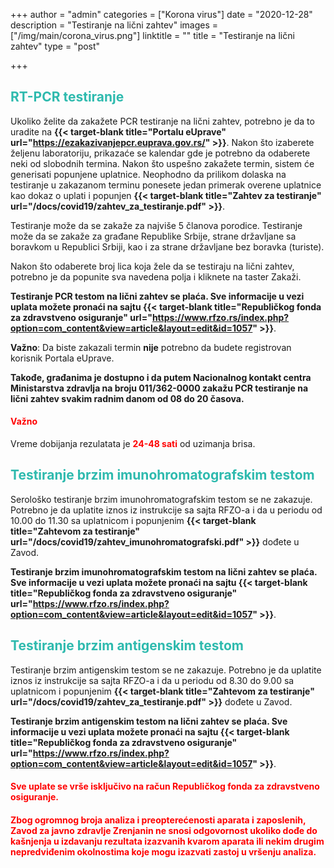 +++
author = "admin"
categories = ["Korona virus"]
date = "2020-12-28"
description = "Testiranje na lični zahtev"
images = ["/img/main/corona_virus.png"]
linktitle = ""
title = "Testiranje na lični zahtev"
type = "post"

+++

<h2 style="color: #2ebaae">RT-PCR testiranje</h2>

Ukoliko želite da zakažete PCR testiranje na lični zahtev, potrebno je da to uradite na **{{< target-blank title="Portalu eUprave" url="https://ezakazivanjepcr.euprava.gov.rs/" >}}**. Nakon što izaberete željenu laboratoriju, prikazaće se kalendar gde je potrebno da odaberete neki od slobodnih termina. Nakon što uspešno zakažete termin, sistem će generisati popunjene uplatnice. Neophodno da prilikom dolaska na testiranje u zakazanom terminu ponesete jedan primerak overene uplatnice kao dokaz o uplati i popunjen **{{< target-blank title="Zahtev za testiranje" url="/docs/covid19/zahtev_za_testiranje.pdf" >}}**.  

Testiranje može da se zakaže za najviše 5 članova porodice. Testiranje može da se zakaže za građane Republike Srbije, strane državljane sa boravkom u Republici Srbiji, kao i za strane državljane bez boravka (turiste).

Nakon što odaberete broj lica koja žele da se testiraju na lični zahtev, potrebno je da popunite sva navedena polja i kliknete na taster Zakaži.

**Testiranje PCR testom na lični zahtev se plaća. Sve informacije u vezi uplata možete pronaći na sajtu {{< target-blank title="Republičkog fonda za zdravstveno osiguranje" url="https://www.rfzo.rs/index.php?option=com_content&view=article&layout=edit&id=1057" >}}**.  


**Važno**: Da biste zakazali termin **nije** potrebno da budete registrovan korisnik Portala eUprave.

**Takođe, građanima je dostupno i da putem Nacionalnog kontakt centra Ministarstva zdravlja na broju 011/362-0000 zakažu PCR testiranje na lični zahtev svakim radnim danom od 08 do 20 časova.**  

<h4 style="color: red;">Važno</h4>
Vreme dobijanja rezulatata je <strong><span style="color: red;">24-48 sati</span></strong> od uzimanja brisa.

<h2 style="color: #2ebaae">Testiranje brzim imunohromatografskim testom</h2>

Serološko testiranje brzim imunohromatografskim testom se ne zakazuje. Potrebno je da uplatite iznos iz instrukcije sa sajta RFZO-a i da u periodu od 10.00 do 11.30 sa uplatnicom i popunjenim **{{< target-blank title="Zahtevom za testiranje" url="/docs/covid19/zahtev_imunohromatografski.pdf" >}}** dođete u Zavod.  

**Testiranje brzim imunohromatografskim testom na lični zahtev se plaća. Sve informacije u vezi uplata možete pronaći na sajtu {{< target-blank title="Republičkog fonda za zdravstveno osiguranje" url="https://www.rfzo.rs/index.php?option=com_content&view=article&layout=edit&id=1057" >}}**.  

<h2 style="color: #2ebaae">Testiranje brzim antigenskim testom</h2>

Testiranje brzim antigenskim testom se ne zakazuje. Potrebno je da uplatite iznos iz instrukcije sa sajta RFZO-a i da u periodu od 8.30 do 9.00 sa uplatnicom i popunjenim **{{< target-blank title="Zahtevom za testiranje" url="/docs/covid19/zahtev_za_testiranje.pdf" >}}** dođete u Zavod.  

**Testiranje brzim antigenskim testom na lični zahtev se plaća. Sve informacije u vezi uplata možete pronaći na sajtu {{< target-blank title="Republičkog fonda za zdravstveno osiguranje" url="https://www.rfzo.rs/index.php?option=com_content&view=article&layout=edit&id=1057" >}}**.  

<h4 style="color: red;">Sve uplate se vrše isključivo na račun Republičkog fonda za zdravstveno osiguranje.</h4>

<h4 style="color: red;">Zbog ogromnog broja analiza i preopterećenosti aparata i zaposlenih, Zavod za javno zdravlje Zrenjanin ne snosi odgovornost ukoliko dođe do kašnjenja u izdavanju rezultata izazvanih kvarom aparata ili nekim drugim nepredviđenim okolnostima koje mogu izazvati zastoj u vršenju analiza.</h4>
